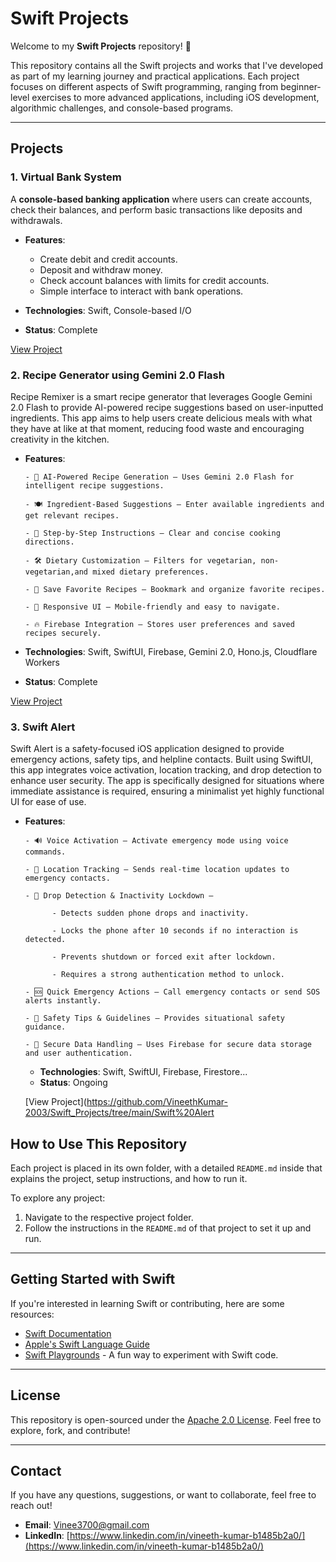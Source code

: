 # Swift Projects

Welcome to my **Swift Projects** repository! 🎉

This repository contains all the Swift projects and works that I've developed as part of my learning journey and practical applications. Each project focuses on different aspects of Swift programming, ranging from beginner-level exercises to more advanced applications, including iOS development, algorithmic challenges, and console-based programs.

---

## Projects

### 1. Virtual Bank System
A **console-based banking application** where users can create accounts, check their balances, and perform basic transactions like deposits and withdrawals.

- **Features**:
    - Create debit and credit accounts.
    - Deposit and withdraw money.
    - Check account balances with limits for credit accounts.
    - Simple interface to interact with bank operations.

- **Technologies**: Swift, Console-based I/O
- **Status**: Complete

[View Project](https://github.com/FocusedPoetry10/Swift_Projects/tree/main/The%20Bank%20Account%20Simulator.playground)

### 2. Recipe Generator using Gemini 2.0 Flash
Recipe Remixer is a smart recipe generator that leverages Google Gemini 2.0 Flash to provide AI-powered recipe suggestions based on user-inputted ingredients. This app aims to help users create delicious meals with what they have at like at that moment, reducing food waste and encouraging creativity in the kitchen.

- **Features**:

      - 🧠 AI-Powered Recipe Generation – Uses Gemini 2.0 Flash for intelligent recipe suggestions.

      - 🍽️ Ingredient-Based Suggestions – Enter available ingredients and get relevant recipes.

      - 📖 Step-by-Step Instructions – Clear and concise cooking directions.

      - 🛠️ Dietary Customization – Filters for vegetarian, non-vegetarian,and mixed dietary preferences.

      - 💾 Save Favorite Recipes – Bookmark and organize favorite recipes.

      - 📱 Responsive UI – Mobile-friendly and easy to navigate.

      - 🔥 Firebase Integration – Stores user preferences and saved recipes securely.

- **Technologies**: Swift, SwiftUI, Firebase, Gemini 2.0, Hono.js, Cloudflare Workers
- **Status**: Complete

[View Project](https://github.com/VineethKumar-2003/Swift_Projects/tree/main/Recipe%20Generator%20using%20Gemini%202.0%20Flash)

### 3. Swift Alert
Swift Alert is a safety-focused iOS application designed to provide emergency actions, safety tips, and helpline contacts. Built using SwiftUI, this app integrates voice activation, location tracking, and drop detection to enhance user security. The app is specifically designed for situations where immediate assistance is required, ensuring a minimalist yet highly functional UI for ease of use.

- **Features**:

      - 🔊 Voice Activation – Activate emergency mode using voice commands.

      - 📍 Location Tracking – Sends real-time location updates to emergency contacts.

      - 🚨 Drop Detection & Inactivity Lockdown –

            - Detects sudden phone drops and inactivity.

            - Locks the phone after 10 seconds if no interaction is detected.

            - Prevents shutdown or forced exit after lockdown.

            - Requires a strong authentication method to unlock.

      - 🆘 Quick Emergency Actions – Call emergency contacts or send SOS alerts instantly.

      - 📖 Safety Tips & Guidelines – Provides situational safety guidance.

      - 🔐 Secure Data Handling – Uses Firebase for secure data storage and user authentication.

  - **Technologies**: Swift, SwiftUI, Firebase, Firestore...
  - **Status**: Ongoing
 
  [View Project](https://github.com/VineethKumar-2003/Swift_Projects/tree/main/Swift%20Alert

## How to Use This Repository

Each project is placed in its own folder, with a detailed `README.md` inside that explains the project, setup instructions, and how to run it.

To explore any project:
1. Navigate to the respective project folder.
2. Follow the instructions in the `README.md` of that project to set it up and run.

---

## Getting Started with Swift

If you're interested in learning Swift or contributing, here are some resources:
- [Swift Documentation](https://swift.org/documentation/)
- [Apple's Swift Language Guide](https://developer.apple.com/swift/)
- [Swift Playgrounds](https://www.apple.com/swift/playgrounds/) - A fun way to experiment with Swift code.

---

## License

This repository is open-sourced under the [Apache 2.0 License](LICENSE). Feel free to explore, fork, and contribute!

---

## Contact

If you have any questions, suggestions, or want to collaborate, feel free to reach out!

- **Email**: [Vinee3700@gmail.com](mailto:Vinee3700@gmail.com)
- **LinkedIn**: [https://www.linkedin.com/in/vineeth-kumar-b1485b2a0/](https://www.linkedin.com/in/vineeth-kumar-b1485b2a0/)
